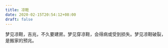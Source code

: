 ```yaml
---
title: 凉鞋
date: 2020-02-15T20:54:12+08:00
draft: false
---
```


梦见凉鞋，吉兆，不久要建房。梦见穿凉鞋，会得病或受到损失。梦见凉鞋破裂，是搬家的预兆。